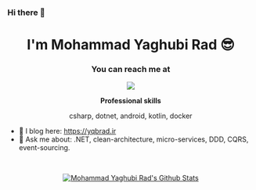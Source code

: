 ### Hi there 👋
<h1 align="center">I'm Mohammad Yaghubi Rad 😎</h1>

<h3 align="center">You can reach me at</h2>
<p align="center">
  <a href="https://www.linkedin.com/in/mohammad-yaqubi-rad-a41153198" target="_blank">
  <img src="https://img.icons8.com/fluent/48/000000/linkedin.png" />
 </a>
</p>

<p align="center"> 
 <strong>
  Professional skills
  </strong>
</p>

<p align="center"> 
  csharp, dotnet, android, kotlin, docker
</p>

- 📃 I blog here: https://yqbrad.ir
- 💬 Ask me about: .NET, clean-architecture, micro-services, DDD, CQRS, event-sourcing.
</br>

<p align="center">
 <a href="#" alt="Mohammad Yaghubi Rad's github stats"> <img align="center" src="https://github-readme-stats.vercel.app/api?username=yqbrad&include_all_commits=true&count_private=true&show_icons=true&line_height=20&title_color=7A7ADB&icon_color=2234AE&text_color=D3D3D3&bg_color=0,000000,130F40" alt="Mohammad Yaghubi Rad's Github Stats"></a>
</p>
